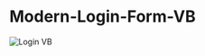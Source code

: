# Modern-Login-Form-VB

![Login VB](https://github.com/nkuthalomakonco/Modern-Login-Form-VB-/assets/118244106/7a140ad4-ece9-48bf-badf-5d97c9712646)
